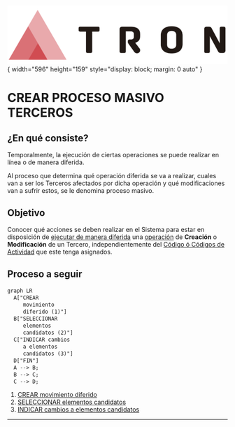 ![Imagen LOGO](./00-Imagen/logo-TRON.png){ width="596" height="159" style="display: block; margin: 0 auto" }

# CREAR PROCESO MASIVO TERCEROS

## **¿En qué consiste?**

Temporalmente, la ejecución de ciertas operaciones se puede realizar en línea o de manera diferida.

Al proceso que determina qué operación diferida se va a realizar, cuales van a ser los Terceros afectados por dicha operación y qué modificaciones van a sufrir estos, se le denomina proceso masivo.

## **Objetivo**

Conocer qué acciones se deben realizar en el Sistema para estar en disposición de [ejecutar de manera diferida](./FORMACION-EJECUTAR-Proceso-Masivo-Terceros.md) una [operación][Operacion] de **Creación** o **Modificación** de un Tercero, independientemente del [Código ó Códigos de Actividad][Actividad] que este tenga asignados.

## **Proceso a seguir**

``` mermaid
graph LR
  A["CREAR
     movimiento
     diferido (1)"]
  B["SELECCIONAR
     elementos
     candidatos (2)"]
  C["INDICAR cambios
     a elementos
     candidatos (3)"]
  D["FIN"]
  A --> B;
  B --> C;
  C --> D;
```

1. [CREAR movimiento diferido](../../../../../../../../01-TRON/01-Documentacion/01-Modulos/02-Terceros/02-Operacion/01-Comun/01-Procesos-Masivos/CREAR-Movimiento-Diferido.md#titulo)
2. [SELECCIONAR elementos candidatos](../../../../../../../../01-TRON/01-Documentacion/01-Modulos/02-Terceros/02-Operacion/01-Comun/01-Procesos-Masivos/SELECCIONAR-Elementos-Candidatos.md#titulo)
3. [INDICAR cambios a elementos candidatos](../../../../../../../../01-TRON/01-Documentacion/01-Modulos/02-Terceros/02-Operacion/01-Comun/01-Procesos-Masivos/INDICAR-Cambios-Elementos-Candidatos.md#titulo)

---
[Operacion]: <../../../../../../../99-Terminos/TRON-Terminos.md#operacion>
[Actividad]: <../../../../../../../../01-TRON/01-Documentacion/01-Modulos/02-Terceros/01-Definicion/01-Comun/DEFINICION-de-Actividad.md#titulo>